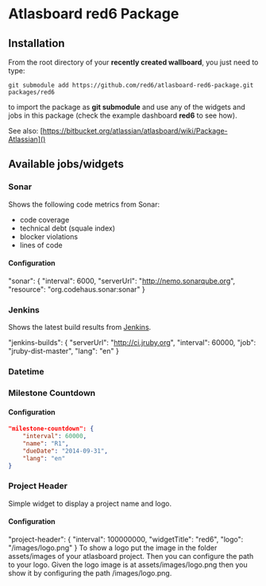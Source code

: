 Atlasboard red6 Package
=======================

## Installation

From the root directory of your **recently created wallboard**, you just need to type:

    git submodule add https://github.com/red6/atlasboard-red6-package.git packages/red6

to import the package as **git submodule** and use any of the widgets and jobs in this package (check the example dashboard **red6** to see how).

See also: [https://bitbucket.org/atlassian/atlasboard/wiki/Package-Atlassian]()

## Available jobs/widgets

### Sonar
Shows the following code metrics from Sonar:
* code coverage
* technical debt (squale index)
* blocker violations
* lines of code

#### Configuration
"sonar": {
  "interval": 6000,
  "serverUrl": "http://nemo.sonarqube.org",
  "resource": "org.codehaus.sonar:sonar"
}

### Jenkins
Shows the latest build results from [Jenkins](http://jenkins-ci.org).

"jenkins-builds": {
  "serverUrl": "http://ci.jruby.org",
  "interval": 60000,
  "job": "jruby-dist-master",
  "lang": "en"
}


### Datetime

### Milestone Countdown

#### Configuration
```JSON
"milestone-countdown": {
    "interval": 60000,
    "name": "R1",
    "dueDate": "2014-09-31",
    "lang": "en"
}
```
### Project Header
Simple widget to display a project name and logo.

#### Configuration
"project-header": {
    "interval": 100000000,
    "widgetTitle": "red6",
    "logo": "/images/logo.png"
}
To show a logo put the image in the folder assets/images of your atlasboard project. Then you can configure the path
to your logo. Given the logo image is at assets/images/logo.png then you show it by configuring the path /images/logo.png.
